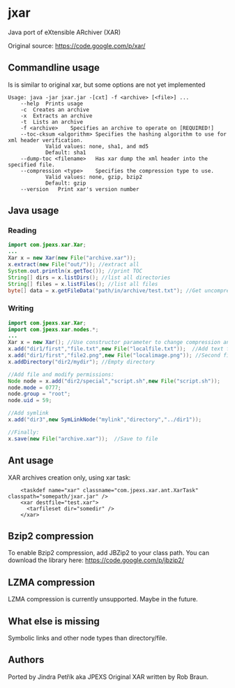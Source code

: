 # jxar
Java port of eXtensible ARchiver (XAR)

Original source: https://code.google.com/p/xar/

## Commandline usage
Is is similar to original xar, but some options are not yet implemented
```
Usage: java -jar jxar.jar -[cxt] -f <archive> [<file>] ...
	--help	Prints usage
	-c	Creates an archive
	-x	Extracts an archive
	-t	Lists an archive
	-f <archive>	Specifies an archive to operate on [REQUIRED!]
	--toc-cksum <algorithm>	Specifies the hashing algorithm to use for xml header verification.
			Valid values: none, sha1, and md5
			Default: sha1
	--dump-toc <filename>	Has xar dump the xml header into the specified file.
	--compression <type>	Specifies the compression type to use.
			Valid values: none, gzip, bzip2
			Default: gzip
	--version	Print xar's version number
```

## Java usage
### Reading
```java
import com.jpexs.xar.Xar;
...
Xar x = new Xar(new File("archive.xar"));
x.extract(new File("out/")); //extract all
System.out.println(x.getToc()); //print TOC
String[] dirs = x.listDirs(); //list all directories
String[] files = x.listFiles(); //list all files
byte[] data = x.getFileData("path/in/archive/test.txt"); //Get uncompressed data of file
```

### Writing
```java
import com.jpexs.xar.Xar;
import com.jpexs.xar.nodes.*;
...
Xar x = new Xar(); //Use constructor parameter to change compression and/or checksum type
x.add("dir1/first","file.txt",new File("localfile.txt"));  //Add text file
x.add("dir1/first","file2.png",new File("localimage.png")); //Second file
x.addDirectory("dir2/mydir"); //Empty directory

//Add file and modify permissions:
Node node = x.add("dir2/special","script.sh",new File("script.sh")); 
node.mode = 0777;
node.group = "root";
node.uid = 59;

//Add symlink
x.add("dir3",new SymLinkNode("mylink","directory","../dir1"));

//Finally:
x.save(new File("archive.xar"));  //Save to file

```
## Ant usage
XAR archives creation only, using xar task:
```ant
    <taskdef name="xar" classname="com.jpexs.xar.ant.XarTask" classpath="somepath/jxar.jar" />
    <xar destfile="test.xar">
      <tarfileset dir="somedir" />
    </xar>
```

## Bzip2 compression
To enable Bzip2 compression, add JBZip2 to your class path. 
You can download the library here:
https://code.google.com/p/jbzip2/

## LZMA compression
LZMA compression is currently unsupported. Maybe in the future.

## What else is missing
Symbolic links and other node types than directory/file.

## Authors
Ported by Jindra Petřík aka JPEXS
Original XAR written by Rob Braun.
